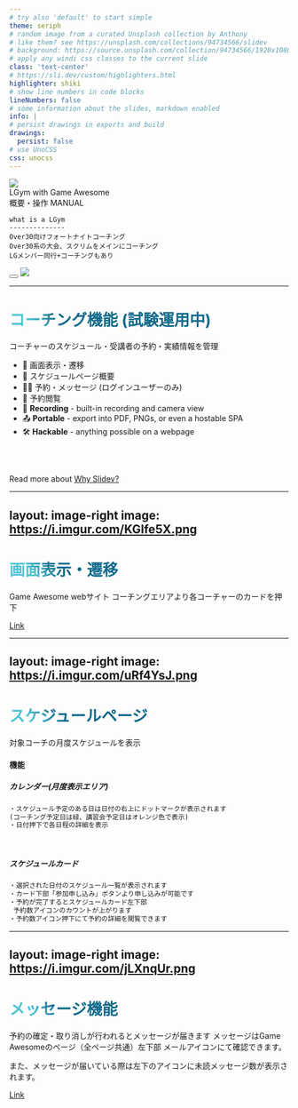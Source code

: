 ```yaml
---
# try also 'default' to start simple
theme: seriph
# random image from a curated Unsplash collection by Anthony
# like them? see https://unsplash.com/collections/94734566/slidev
# background: https://source.unsplash.com/collection/94734566/1920x1080
# apply any windi css classes to the current slide
class: 'text-center'
# https://sli.dev/custom/highlighters.html
highlighter: shiki
# show line numbers in code blocks
lineNumbers: false
# some information about the slides, markdown enabled
info: |
# persist drawings in exports and build
drawings:
  persist: false
# use UnoCSS
css: unocss
---
```


<img src="https://i.imgur.com/P29VpRq.png" class="mx-auto w-18"  />

<div class="mt-5">
  <span class="text-teal-400">LGym</span> <span class="text-gray-400 text-xs">with Game Awesome</span>
</div>
<div class="mb-5">
  <span class="text-teal-400 text-xs">概要・操作 MANUAL</span>
</div>

<div class="w-100 mx-auto">

```
what is a LGym
--------------
Over30向けフォートナイトコーチング
Over30系の大会、スクリムをメインにコーチング
LGメンバー同行+コーチングもあり
```

</div>

<div class="pt-12">
  <span @click="$slidev.nav.next" class="px-2 py-1 rounded cursor-pointer" hover="bg-white bg-opacity-10">
  </span>
</div>

<div class="abs-br m-6 flex gap-2">
  <button @click="$slidev.nav.openInEditor()" title="Open in Editor" class="text-xl icon-btn opacity-50 !border-none !hover:text-white">
    <carbon:edit />
  </button>
  <a href="https://le-game.fortnite-info.net/" target="_blank" alt="GitHub"
    class="text-xl icon-btn opacity-50 !border-none !hover:text-white">
      <img src="https://i.imgur.com/camnvEY.png" class="w-6" />
  </a>
</div>

<!--
The last comment block of each slide will be treated as slide notes. It will be visible and editable in Presenter Mode along with the slide. [Read more in the docs](https://sli.dev/guide/syntax.html#notes)
-->

---

# コーチング機能 (試験運用中)

コーチャーのスケジュール・受講者の予約・実績情報を管理

- 📝 画面表示・遷移
- 🎨 スケジュールページ概要
- 🧑‍💻 予約・メッセージ (ログインユーザーのみ)
- 🤹 予約閲覧
- 🎥 **Recording** - built-in recording and camera view
- 📤 **Portable** - export into PDF, PNGs, or even a hostable SPA
- 🛠 **Hackable** - anything possible on a webpage

<br>
<br>

Read more about [Why Slidev?](https://sli.dev/guide/why)

<!--
You can have `style` tag in markdown to override the style for the current page.
Learn more: https://sli.dev/guide/syntax#embedded-styles
-->

<style>
h1 {
  background-color: #2B90B6;
  background-image: linear-gradient(45deg, #4EC5D4 10%, #146b8c 20%);
  background-size: 100%;
  -webkit-background-clip: text;
  -moz-background-clip: text;
  -webkit-text-fill-color: transparent;
  -moz-text-fill-color: transparent;
}
</style>

---
layout: image-right
image: https://i.imgur.com/KGlfe5X.png
---

# 画面表示・遷移

Game Awesome webサイト コーチングエリアより各コーチャーのカードを押下

<div class="abs-bl m-6 flex gap-2">
  <a href="https://le-game.fortnite-info.net/coach-awesome/495453037234749458/2022-10-05">Link</a>
</div>

<style>
h1 {
  background-color: #2B90B6;
  background-image: linear-gradient(45deg, #4EC5D4 10%, #146b8c 20%);
  background-size: 100%;
  -webkit-background-clip: text;
  -moz-background-clip: text;
  -webkit-text-fill-color: transparent;
  -moz-text-fill-color: transparent;
}
</style>

---
layout: image-right
image: https://i.imgur.com/uRf4YsJ.png
---

# スケジュールページ

対象コーチの月度スケジュールを表示

#### 機能
##### カレンダー(月度表示エリア)
```ts
・スケジュール予定のある日は日付の右上にドットマークが表示されます
(コーチング予定日は緑、講習会予定日はオレンジ色で表示)
・日付押下で各日程の詳細を表示
```
<br>

##### スケジュールカード
```ts
・選択された日付のスケジュール一覧が表示されます
・カード下部「参加申し込み」ボタンより申し込みが可能です
・予約が完了するとスケジュールカード左下部
 予約数アイコンのカウントが上がります
・予約数アイコン押下にて予約の詳細を閲覧できます
```

<style>
h1 {
  background-color: #2B90B6;
  background-image: linear-gradient(45deg, #4EC5D4 10%, #146b8c 20%);
  background-size: 100%;
  -webkit-background-clip: text;
  -moz-background-clip: text;
  -webkit-text-fill-color: transparent;
  -moz-text-fill-color: transparent;
}
</style>

---
layout: image-right
image: https://i.imgur.com/jLXnqUr.png
---

# メッセージ機能

予約の確定・取り消しが行われるとメッセージが届きます
メッセージはGame Awesomeのページ（全ページ共通）左下部
メールアイコンにて確認できます。

また、メッセージが届いている際は左下のアイコンに未読メッセージ数が表示されます。

<div class="abs-bl m-6 flex gap-2">
  <a href="https://le-game.fortnite-info.net/coach-awesome/495453037234749458/2022-10-05">Link</a>
</div>

<style>
h1 {
  background-color: #2B90B6;
  background-image: linear-gradient(45deg, #4EC5D4 10%, #146b8c 20%);
  background-size: 100%;
  -webkit-background-clip: text;
  -moz-background-clip: text;
  -webkit-text-fill-color: transparent;
  -moz-text-fill-color: transparent;
}
</style>